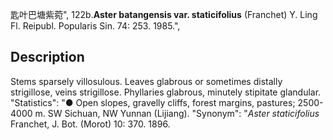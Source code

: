 匙叶巴塘紫菀",
122b.**Aster batangensis var. staticifolius** (Franchet) Y. Ling Fl. Reipubl. Popularis Sin. 74: 253. 1985.",

## Description
Stems sparsely villosulous. Leaves glabrous or sometimes distally strigillose, veins strigillose. Phyllaries glabrous, minutely stipitate glandular.
  "Statistics": "● Open slopes, gravelly cliffs, forest margins, pastures; 2500-4000 m. SW Sichuan, NW Yunnan (Lijiang).
  "Synonym": "*Aster staticifolius* Franchet, J. Bot. (Morot) 10: 370. 1896.
